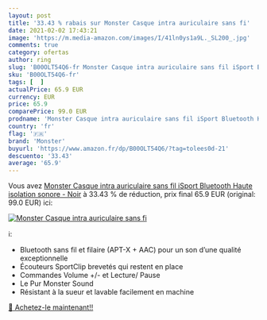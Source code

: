 ```yaml
---
layout: post
title: '33.43 % rabais sur Monster Casque intra auriculaire sans fi'
date: 2021-02-02 17:43:21
image: 'https://m.media-amazon.com/images/I/41ln0ys1a9L._SL200_.jpg'
comments: true
category: ofertas
author: ring
slug: 'B00OLT54Q6-fr Monster Casque intra auriculaire sans fil iSport Bluetooth...'
sku: 'B00OLT54Q6-fr'
tags: [  ]
actualPrice: 65.9 EUR
currency: EUR
price: 65.9
comparePrice: 99.0 EUR
prodname: 'Monster Casque intra auriculaire sans fil iSport Bluetooth Haute isolation sonore - Noir'
country: 'fr'
flag: '🇫🇷'
brand: 'Monster'
buyurl: 'https://www.amazon.fr/dp/B00OLT54Q6/?tag=tolees0d-21'
descuento: '33.43'
average: '65.9'
---
```


Vous avez [Monster Casque intra auriculaire sans fil iSport Bluetooth Haute isolation sonore - Noir](https://www.amazon.fr/dp/B00OLT54Q6/?tag=tolees0d-21)  à  33.43 % de réduction, prix final  65.9 EUR (original: 99.0 EUR) ici:

[![Monster Casque intra auriculaire sans fi](https://m.media-amazon.com/images/I/41ln0ys1a9L._SL200_.jpg)](https://www.amazon.fr/dp/B00OLT54Q6/?tag=tolees0d-21)

ℹ️:

- Bluetooth sans fil et filaire (APT-X + AAC) pour un son d’une qualité exceptionnelle
- Écouteurs SportClip brevetés qui restent en place
- Commandes Volume +/- et Lecture/ Pause
- Le Pur Monster Sound
- Résistant à la sueur et lavable facilement en machine

[🛒 Achetez-le maintenant!!](https://www.amazon.fr/dp/B00OLT54Q6/?tag=tolees0d-21)
